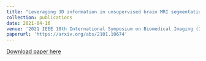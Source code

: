 ```yaml
---
title: "Leveraging 3D information in unsupervised brain MRI segmentation"
collection: publications
date: 2021-04-16
venue: '2021 IEEE 18th International Symposium on Biomedical Imaging (ISBI)'
paperurl: 'https://arxiv.org/abs/2101.10674'
---
```


[Download paper here](https://arxiv.org/abs/2101.10674)

